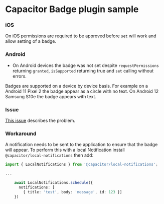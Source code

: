 # Capacitor Badge plugin sample

### iOS

On iOS permissions are required to be approved before `set` will work and allow setting of a badge.

### Android

- On Android devices the badge was not set despite `requestPermissions` returning `granted`, `isSupported` returning true and `set` calling without errors.

Badges are supported on a device by device basis. For example on a Android 11 Pixel 2 the badge appear as a circle with no text. On Android 12 Samsung S10e the badge appears with text.

### Issue
[This issue](https://github.com/capawesome-team/capacitor-plugins/issues/3) describes the problem.

### Workaround
A notification needs to be sent to the application to ensure that the badge will appear. To perform this with a local Notification install `@capacitor/local-notifications` then add:
```typescript
import { LocalNotifications } from '@capacitor/local-notifications';

...

    await LocalNotifications.schedule({
      notifications: [
        { title: 'test', body: 'message', id: 123 }]
    })
```

